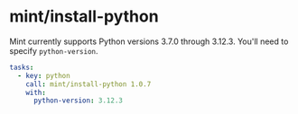 # mint/install-python

Mint currently supports Python versions 3.7.0 through 3.12.3. You'll need to specify `python-version`.

```yaml
tasks:
  - key: python
    call: mint/install-python 1.0.7
    with:
      python-version: 3.12.3
```
